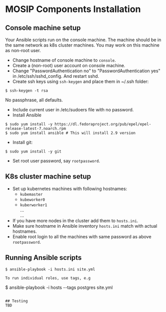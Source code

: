 # MOSIP Components Installation 
  
## Console machine setup
Your Ansible scripts run on the console machine.  The machine should be in the same network as k8s cluster machines.  You may work on this machine as non-root user.
* Change hostname of console machine to `console`.
* Create a (non-root) user account on console machine.
* Change "PasswordAuthentication no" to "PasswordAuthentication yes" in /etc/ssh/sshd_config. And restart sshd.
* Create ssh keys using `ssh-keygen` and place them in ~/.ssh folder:
```
$ ssh-keygen -t rsa
```
No passphrase, all defaults.
* Include current user in /etc/sudoers file with no password. 
* Install Ansible
```
$ sudo yum install -y https://dl.fedoraproject.org/pub/epel/epel-release-latest-7.noarch.rpm
$ sudo yum install ansible # This will install 2.9 version
```
* Install git:
```
$ sudo yum install -y git
```
* Set root user password, say `rootpassword`.

## K8s cluster machine setup
* Set up kubernetes machines with following hostnames:
  * `kubemaster`
  * `kubeworker0`
  * `kuberworker1`  
   ...  
   ...  
* If you have more nodes in the cluster add them to `hosts.ini`.   
* Make sure hostname in Ansible inventory `hosts.ini` match with actual hostnames.
* Enable root login to all the machines with same password as above `rootpassword`.

## Running Ansible scripts
```
$ ansible-playbook -i hosts.ini site.yml

To run individual roles, use tags, e.g
```
$ ansible-playbook -i hosts --tags postgres site.yml
```

## Testing 
TBD

